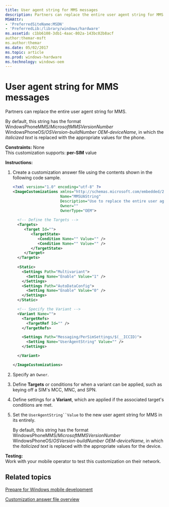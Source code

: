 ```yaml
---
title: User agent string for MMS messages
description: Partners can replace the entire user agent string for MMS.
MSHAttr:
- 'PreferredSiteName:MSDN'
- 'PreferredLib:/library/windows/hardware'
ms.assetid: c1bb6108-3db1-4aac-802a-143bc02b8acf
author:themar-msft
ms.author:themar
ms.date: 05/02/2017
ms.topic: article
ms.prod: windows-hardware
ms.technology: windows-oem
---
```


# User agent string for MMS messages


Partners can replace the entire user agent string for MMS.

By default, this string has the format WindowsPhoneMMS/*MicrosoftMMSVersionNumber* WindowsPhoneOS/*OSVersion*-*buildNumber* *OEM*-*deviceName*, in which the *italicized text* is replaced with the appropriate values for the phone.

<a href="" id="constraints---none"></a>**Constraints:** None  
This customization supports: **per-SIM** value

<a href="" id="instructions-"></a>**Instructions:**  
1.  Create a customization answer file using the contents shown in the following code sample.

    ```XML
    <?xml version="1.0" encoding="utf-8" ?>  
    <ImageCustomizations xmlns="http://schemas.microsoft.com/embedded/2004/10/ImageUpdate"  
                         Name="MMSUAString"  
                         Description="Use to replace the entire user agent string for MMS messages."  
                         Owner=""  
                         OwnerType="OEM"> 
      
      <!-- Define the Targets --> 
      <Targets>
         <Target Id="">
            <TargetState>
               <Condition Name="" Value="" />
               <Condition Name="" Value="" />
            </TargetState>
         </Target>
      </Targets>
      
      <Static>
        <Settings Path="Multivariant">
          <Setting Name="Enable" Value="1" />
        </Settings>
        <Settings Path="AutoDataConfig">
          <Setting Name="Enable" Value="0" />
        </Settings>
      </Static>

      <!-- Specify the Variant -->
      <Variant Name=""> 
        <TargetRefs>
          <TargetRef Id="" /> 
        </TargetRefs>

        <Settings Path="Messaging/PerSimSettings/$(__ICCID)">  
          <Setting Name="UserAgentString" Value="" />     
        </Settings>  

      </Variant>

    </ImageCustomizations>
    ```

2.  Specify an `Owner`.

3.  Define **Targets** or conditions for when a variant can be applied, such as keying off a SIM's MCC, MNC, and SPN.

4.  Define settings for a **Variant**, which are applied if the associated target's conditions are met.

5.  Set the `UserAgentString``Value` to the new user agent string for MMS in its entirely.

    By default, this string has the format WindowsPhoneMMS/*MicrosoftMMSVersionNumber* WindowsPhoneOS/*OSVersion*-*buildNumber* *OEM*-*deviceName*, in which the *italicized text* is replaced with the appropriate values for the device.

<a href="" id="testing-"></a>**Testing:**  
Work with your mobile operator to test this customization on their network.

## Related topics

[Prepare for Windows mobile development](https://docs.microsoft.com/en-us/windows-hardware/manufacture/mobile/preparing-for-windows-mobile-development)

[Customization answer file overview](https://docs.microsoft.com/en-us/windows-hardware/customize/mobile/mcsf/customization-answer-file)
